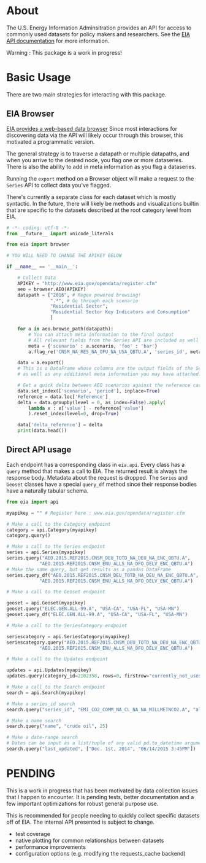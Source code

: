 # About

The U.S. Energy Information Adminsitration provides an API for access to commonly used datasets for policy makers
and researchers. See the [EIA API documentation](http://www.eia.gov/opendata/commands.cfm) for more information.

Warning : This package is a work in progress!

# Basic Usage

There are two main strategies for interacting with this package.

## EIA Browser

[EIA provides a web-based data browser](http://www.eia.gov/opendata/qb.cfm)
Since most interactions for discovering data via the API will likely occur
through this browser, this motivated a programmatic version.

The general strategy is to traverse a datapath or multiple datapaths, and
when you arrive to the desired node, you flag one or more dataseries.  
There is also the ability to add in meta information as you flag a dataseries.

Running the `export` method on a Browser object will make a request to the
`Series` API to collect data you've flagged.

There's currently a separate class for each dataset which is mostly syntactic.
In the future, there will likely be methods and visualizations builtin that are
specific to the datasets described at the root category level from EIA.

```python
# -*- coding: utf-8 -*-
from __future__ import unicode_literals

from eia import browser

# YOU WILL NEED TO CHANGE THE APIKEY BELOW

if __name__ == '__main__':

    # Collect Data
    APIKEY = "http://www.eia.gov/opendata/register.cfm"
    aeo = browser.AEO(APIKEY)
    datapath = ["2016", # Regex powered browsing!
                ".*", # Go through each scenario
                "Residential Sector",
                "Residential Sector Key Indicators and Consumption"
                ]

    for a in aeo.browse_path(datapath):
        # You can attach meta information to the final output
        # All relevant fields from the Series API are included as well
        meta = {'scenario' : a.scenario, 'foo' : 'bar'}
        a.flag_re('CNSM_NA_RES_NA_OFU_NA_USA_QBTU.A', 'series_id', meta)

    data = a.export()
    # This is a DataFrame whose columns are the output fields of the Series API
    # as well as any additional meta information you may have attached.

    # Get a quick delta between AEO scenarios against the reference case
    data.set_index(['scenario', 'period'], inplace=True)
    reference = data.loc['Reference']
    delta = data.groupby(level = 0, as_index=False).apply(
        lambda x : x['value'] - reference['value']
        ).reset_index(level=0, drop=True)

    data['delta_reference'] = delta
    print(data.head())
```

## Direct API usage

Each endpoint has a corresponding class in `eia.api`.  Every class has a `query` method that makes a call to EIA.
The returned result is always the response body.  Metadata about the request is dropped.  The `Series` and `Geoset`
classes have a special `query_df` method since their response bodies have a naturally tabular schema.


```python
from eia import api

myapikey = "" # Register here : www.eia.gov/opendata/register.cfm

# Make a call to the Category endpoint
category = api.Category(myapikey)
category.query()

# Make a call to the Series endpoint
series = api.Series(myapikey)
series.query("AEO.2015.REF2015.CNSM_DEU_TOTD_NA_DEU_NA_ENC_QBTU.A",
            "AEO.2015.REF2015.CNSM_ENU_ALLS_NA_DFO_DELV_ENC_QBTU.A")
# Make the same query, but get results as a pandas DataFrame
series.query_df("AEO.2015.REF2015.CNSM_DEU_TOTD_NA_DEU_NA_ENC_QBTU.A",
            "AEO.2015.REF2015.CNSM_ENU_ALLS_NA_DFO_DELV_ENC_QBTU.A")

# Make a call to the Geoset endpoint

geoset = api.Geoset(myapikey)
geoset.query("ELEC.GEN.ALL-99.A", "USA-CA", "USA-FL", "USA-MN")
geoset.query_df("ELEC.GEN.ALL-99.A", "USA-CA", "USA-FL", "USA-MN")

# Make a call to the SeriesCategory endpoint

seriescategory = api.SeriesCategory(myapikey)
seriescategory.query("AEO.2015.REF2015.CNSM_DEU_TOTD_NA_DEU_NA_ENC_QBTU.A",
            "AEO.2015.REF2015.CNSM_ENU_ALLS_NA_DFO_DELV_ENC_QBTU.A")

# Make a call to the Updates endpoint

updates = api.Updates(myapikey)
updates.query(category_id=2102358, rows=0, firstrow="currently_not_used", deep=False)

# Make a call to the Search endpoint
search = api.Search(myapikey)

# Make a series_id search
search.query("series_id", "EMI_CO2_COMM_NA_CL_NA_NA_MILLMETNCO2.A", "all")

# Make a name search
search.query("name", "crude oil", 25)

# Make a date-range search
# Dates can be input as a list/tuple of any valid pd.to_datetime argument
search.query("last_updated", ["Dec. 1st, 2014", "06/14/2015 3:45PM"])
```

# PENDING

This is a work in progress that has been motivated by data collection issues
that I happen to encounter.  It is pending tests, better documentation and a few
important optimizations for robust general purpose use.

This is recommended for people needing to quickly collect specific datasets off
of EIA.  The internal API presented is subject to change.  

- test coverage
- native plotting for common relationships between datasets
- performance improvements
- configuration options (e.g. modifying the requests_cache backend)
